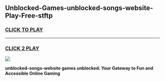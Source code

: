 
## Unblocked-Games-unblocked-songs-website-Play-Free-stftp
<h3>
<a href="https://premium76.site?title=unblocked-songs-website&ref=10A">CLICK TO PLAY</a></h3>
<hr>

<h3>
<a href="https://premium76.site?title=unblocked-songs-website&ref=10A">CLICK 2 PLAY</a>
  
</h3>

<a href="https://premium76.site?title=unblocked-songs-website&ref=10A"><img src="https://clearcache.store/games.png"></a>


**unblocked-songs-website games unblocked: Your Gateway to Fun and Accessible Online Gaming**

